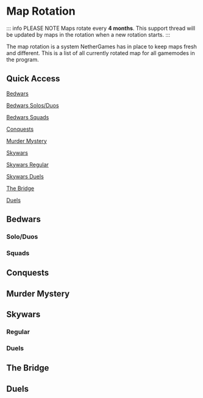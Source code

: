 # Map Rotation

::: info PLEASE NOTE
Maps rotate every **4 months**. This support thread will be updated by maps in the rotation when a new rotation starts.
:::

The map rotation is a system NetherGames has in place to keep maps fresh and different. This is a list of all currently rotated map for all gamemodes in the program.

## Quick Access


[Bedwars](#Bedwars)

[Bedwars Solos/Duos](###Bedwars-Solo/Duos)

[Bedwars Squads](###Squads)

[Conquests](##Conquests)

[Murder Mystery](##Murder-Mystery)

[Skywars](##Skywars)

[Skywars Regular](###Regular)

[Skywars Duels](###Duels)

[The Bridge](##The-Bridge)

[Duels](##Duels)

## Bedwars

### Solo/Duos

### Squads

## Conquests

## Murder Mystery

## Skywars

### Regular

### Duels

## The Bridge

## Duels
